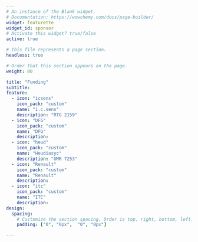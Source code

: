```yaml
---
# An instance of the Blank widget.
# Documentation: https://wowchemy.com/docs/page-builder/
widget: featurette
widget_id: sponsor
# Activate this widget? true/false
active: true

# This file represents a page section.
headless: true

# Order that this section appears on the page.
weight: 80

title: "Funding"
subtitle: 
feature:
  - icon: "icsens"
    icon_pack: "custom"
    name: "i.c.sens"
    description: "RTG 2159"
  - icon: "DFG"
    icon_pack: "custom"
    name: "DFG"
    description:
  - icon: "heud"
    icon_pack: "custom"
    name: "Heudiasyc"
    description: "UMR 7253"
  - icon: "Renault"
    icon_pack: "custom"
    name: "Renault"
    description:
  - icon: "itc"
    icon_pack: "custom"
    name: "ITC"
    description:
design:
  spacing:
    # Customize the section spacing. Order is top, right, bottom, left.
    padding: ["0", "0px",  "0", "0px"]
    
---
```

